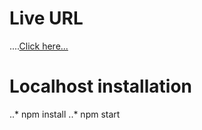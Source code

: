 # Live URL
....[Click here...](https://react-password-generator-m7m7pipiu-vigneshajay98.vercel.app/)
# Localhost installation
..* npm install
..* npm start

